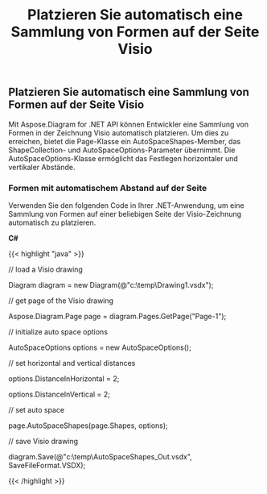 ﻿---
title: Platzieren Sie automatisch eine Sammlung von Formen auf der Seite Visio
type: docs
weight: 30
url: /de/net/auto-space-a-collection-of-shapes-in-the-visio-page/
description: In diesem Abschnitt wird erläutert, wie Sie eine Sammlung von Formen auf einer visio-Seite mit Aspose.Diagram automatisch füllen.
---
## **Platzieren Sie automatisch eine Sammlung von Formen auf der Seite Visio**
Mit Aspose.Diagram for .NET API können Entwickler eine Sammlung von Formen in der Zeichnung Visio automatisch platzieren. Um dies zu erreichen, bietet die Page-Klasse ein AutoSpaceShapes-Member, das ShapeCollection- und AutoSpaceOptions-Parameter übernimmt. Die AutoSpaceOptions-Klasse ermöglicht das Festlegen horizontaler und vertikaler Abstände.
### **Formen mit automatischem Abstand auf der Seite**
Verwenden Sie den folgenden Code in Ihrer .NET-Anwendung, um eine Sammlung von Formen auf einer beliebigen Seite der Visio-Zeichnung automatisch zu platzieren.

**C#**

{{< highlight "java" >}}

 // load a Visio drawing

Diagram diagram = new Diagram(@"c:\temp\Drawing1.vsdx");

// get page of the Visio drawing

Aspose.Diagram.Page page = diagram.Pages.GetPage("Page-1");

// initialize auto space options

AutoSpaceOptions options = new AutoSpaceOptions();

// set horizontal and vertical distances

options.DistanceInHorizontal = 2;

options.DistanceInVertical = 2;

// set auto space 

page.AutoSpaceShapes(page.Shapes, options);

// save Visio drawing

diagram.Save(@"c:\temp\AutoSpaceShapes_Out.vsdx", SaveFileFormat.VSDX);

{{< /highlight >}}
